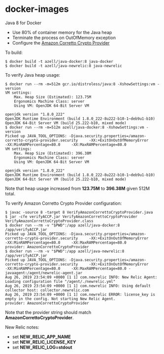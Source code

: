 # docker-images

Java 8 for Docker

* Use 80% of container memory for the Java heap
* Terminate the process on OutOfMemory exception
* Configure the [Amazon Corretto Crypto Provider](https://github.com/corretto/amazon-corretto-crypto-provider)

To build:

```console
$ docker build -t azell/java-docker:8 java-docker
$ docker build -t azell/java-newrelic:8 java-newrelic
```

To verify Java heap usage:

```console
$ docker run --rm -m=512m gcr.io/distroless/java:8 -XshowSettings:vm -version
VM settings:
    Max. Heap Size (Estimated): 123.75M
    Ergonomics Machine Class: server
    Using VM: OpenJDK 64-Bit Server VM

openjdk version "1.8.0_222"
OpenJDK Runtime Environment (build 1.8.0_222-8u222-b10-1~deb9u1-b10)
OpenJDK 64-Bit Server VM (build 25.222-b10, mixed mode)
$ docker run --rm -m=512m azell/java-docker:8 -XshowSettings:vm -version
Picked up JAVA_TOOL_OPTIONS: -Djava.security.properties=/amazon-corretto-crypto-provider.security     -XX:+ExitOnOutOfMemoryError     -XX:MinRAMPercentage=80.0     -XX:MaxRAMPercentage=80.0
VM settings:
    Max. Heap Size (Estimated): 396.38M
    Ergonomics Machine Class: server
    Using VM: OpenJDK 64-Bit Server VM

openjdk version "1.8.0_222"
OpenJDK Runtime Environment (build 1.8.0_222-8u222-b10-1~deb9u1-b10)
OpenJDK 64-Bit Server VM (build 25.222-b10, mixed mode)
```

Note that heap usage increased from __123.75M__ to __396.38M__ given 512M total.

To verify Amazon Corretto Crypto Provider configuration:

```console
$ javac -source 8 -target 8 VerifyAmazonCorrettoCryptoProvider.java
$ jar -cfe verifyACCP.jar VerifyAmazonCorrettoCryptoProvider VerifyAmazonCorrettoCryptoProvider.class
$ docker run --rm -v "$PWD":/app azell/java-docker:8 /app/verifyACCP.jar
Picked up JAVA_TOOL_OPTIONS: -Djava.security.properties=/amazon-corretto-crypto-provider.security     -XX:+ExitOnOutOfMemoryError     -XX:MinRAMPercentage=80.0     -XX:MaxRAMPercentage=80.0
provider: AmazonCorrettoCryptoProvider
$ docker run --rm -v "$PWD":/app azell/java-newrelic:8 /app/verifyACCP.jar
Picked up JAVA_TOOL_OPTIONS: -Djava.security.properties=/amazon-corretto-crypto-provider.security     -XX:+ExitOnOutOfMemoryError     -XX:MinRAMPercentage=80.0     -XX:MaxRAMPercentage=80.0 -javaagent:/agent/newrelic-agent.jar
Aug 26, 2019 23:54:09 +0000 [1 1] com.newrelic INFO: New Relic Agent: Loading configuration file "/agent/./newrelic.yml"
Aug 26, 2019 23:54:09 +0000 [1 1] com.newrelic INFO: Using default collector host: collector.newrelic.com
Aug 26, 2019 23:54:09 +0000 [1 1] com.newrelic ERROR: license_key is empty in the config. Not starting New Relic Agent.
provider: AmazonCorrettoCryptoProvider
```

Note that the provider string should match __AmazonCorrettoCryptoProvider__.

New Relic notes:

* set __NEW_RELIC_APP_NAME__
* set __NEW_RELIC_LICENSE_KEY__
* set __NEW_RELIC_LOG=stdout__
